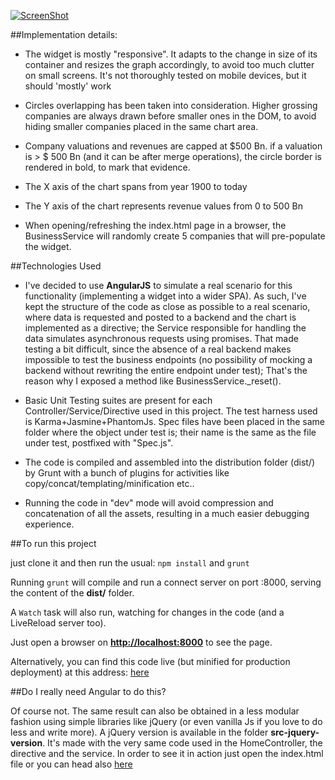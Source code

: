 [![ScreenShot](https://github.com/dmolin/frontend-test/blob/master/README/cover.jpg)](http://www.davidemolin.com/labs/mmtest)

##Implementation details:

- The widget is mostly "responsive". It adapts to the change in size of its container and resizes the graph accordingly, to avoid too much clutter on small screens. It's not thoroughly tested on mobile devices, but it should 'mostly' work

- Circles overlapping has been taken into consideration. Higher grossing companies are always drawn before smaller ones in the DOM, to avoid hiding smaller companies placed in the same chart area.

- Company valuations and revenues are capped at $500 Bn. if a valuation is > $ 500 Bn (and it can be after merge operations), the circle border is rendered in bold, to mark that evidence.

- The X axis of the chart spans from year 1900 to today

- The Y axis of the chart represents revenue values from 0 to 500 Bn

- When opening/refreshing the index.html page in a browser, the BusinessService will randomly create 5 companies that will pre-populate the widget.

##Technologies Used

- I've decided to use **AngularJS** to simulate a real scenario for this functionality (implementing a widget into a wider SPA). As such, I've kept the structure of the code as close as possible to a real scenario, where data is requested and posted to a backend and the chart is implemented as a directive; the Service responsible for handling the data simulates asynchronous requests using promises. That made testing a bit difficult, since the absence of a real backend makes impossible to test the business endpoints (no possibility of mocking a backend without rewriting the entire endpoint under test); That's the reason why I exposed a method like BusinessService._reset().

- Basic Unit Testing suites are present for each Controller/Service/Directive used in this project. The test harness used is Karma+Jasmine+PhantomJs. Spec files have been placed in the same folder where the object under test is; their name is the same as the file under test, postfixed with "Spec.js".

- The code is compiled and assembled into the distribution folder (dist/) by Grunt with a bunch of plugins for activities like copy/concat/templating/minification etc..

- Running the code in "dev" mode will avoid compression and concatenation of all the assets, resulting in a much easier debugging experience.

##To run this project

just clone it and then run the usual: ```npm install``` and ```grunt```

Running `grunt` will compile and run a connect server on port :8000, serving the content of the  **dist/** folder.

A `Watch` task will also run, watching for changes in the code (and a LiveReload server too).

Just open a browser on **[http://localhost:8000](http://localhost:8000)** to see the page.

Alternatively, you can find this code live (but minified for production deployment) at this address: [here](http://www.davidemolin.com/labs/mmtest)

##Do I really need Angular to do this?

Of course not. The same result can also be obtained in a less modular fashion using simple libraries like jQuery (or even vanilla Js if you love to do less and write more). A jQuery version is available in the folder **src-jquery-version**. It's made with the very same code used in the HomeController, the directive and the service. In order to see it in action just open the index.html file or you can head also [here](http://www.davidemolin.com/labs/mmtest/jquery)

